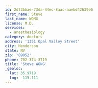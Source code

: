 ```yaml
---
id: 2d73bbae-73da-44ec-8aac-aaebd42639e5
first_name: Steve
last_name: WONG
license: M.D.
services:
  - anesthesiology
category: doctors
address: '1351 Opal Valley Street'
city: Henderson
state: NV
zip: '89052'
phone: 702-374-3719
title: 'Steve WONG'
_geoloc:
  lat: 35.9719
  lng: -115.111
---
```

